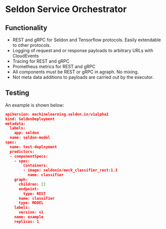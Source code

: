 # Seldon Service Orchestrator

## Functionality

 * REST and gRPC for Seldon and Tensorflow protocols. Easily extendable to other protocols.
 * Logging of request and or response payloads to arbitrary URLs with CloudEvents
 * Tracing for REST and gRPC
 * Prometheus metrics for REST and gRPC
 * All components must be REST or gRPC in agraph. No mixing.
 * Not meta data additions to payloads are carried out by the executor.


## Testing

An example is shown below:

```JSON
apiVersion: machinelearning.seldon.io/v1alpha2
kind: SeldonDeployment
metadata:
  labels:
    app: seldon
  name: seldon-model
spec:
  name: test-deployment
  predictors:
  - componentSpecs:
    - spec:
        containers:
        - image: seldonio/mock_classifier_rest:1.3
          name: classifier
    graph:
      children: []
      endpoint:
        type: REST
      name: classifier
      type: MODEL
    labels:
      version: v1
    name: example
    replicas: 1

```
 
